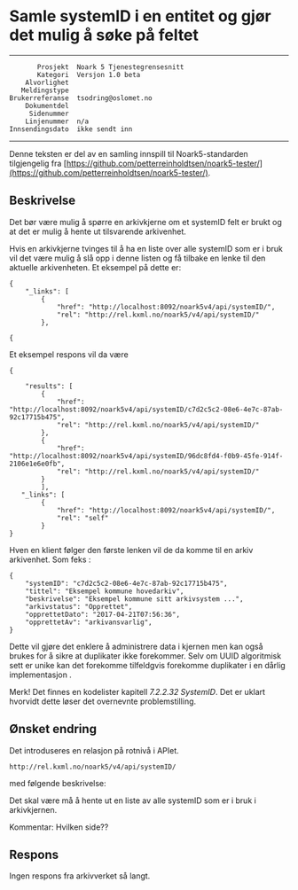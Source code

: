Samle systemID i en entitet og gjør det mulig å søke på feltet
===========================================

 ------------------  ---------------------------------
           Prosjekt  Noark 5 Tjenestegrensesnitt
           Kategori  Versjon 1.0 beta
        Alvorlighet  
       Meldingstype  
    Brukerreferanse  tsodring@oslomet.no
        Dokumentdel  
         Sidenummer  
        Linjenummer  n/a
    Innsendingsdato  ikke sendt inn
 ------------------  ---------------------------------

Denne teksten er del av en samling innspill til Noark5-standarden
tilgjengelig fra [https://github.com/petterreinholdtsen/noark5-tester/](https://github.com/petterreinholdtsen/noark5-tester/).

Beskrivelse
-----------

Det bør være mulig å spørre en arkivkjerne om et systemID felt er brukt og 
at det er mulig å hente ut tilsvarende arkivenhet.

Hvis en arkivkjerne tvinges til å ha en liste over alle systemID som er i bruk
vil det være mulig å slå opp i denne listen og få tilbake en lenke til den aktuelle
arkivenheten. Et eksempel på dette er:

```
{
    "_links": [
        {
            "href": "http://localhost:8092/noark5v4/api/systemID/", 
            "rel": "http://rel.kxml.no/noark5/v4/api/systemID/"
        }, 

{

```

Et eksempel respons vil da være

```
{

    "results": [
        {
            "href": "http://localhost:8092/noark5v4/api/systemID/c7d2c5c2-08e6-4e7c-87ab-92c17715b475", 
            "rel": "http://rel.kxml.no/noark5/v4/api/systemID/"
        }, 
        {
            "href": "http://localhost:8092/noark5v4/api/systemID/96dc8fd4-f0b9-45fe-914f-2106e1e6e0fb", 
            "rel": "http://rel.kxml.no/noark5/v4/api/systemID/"
        }
		],
   "_links": [
        {
            "href": "http://localhost:8092/noark5v4/api/systemID/", 
            "rel": "self"
        }
}

```
Hven en klient følger den første lenken vil de da komme til en arkiv arkivenhet. 
Som feks :

```
{
    "systemID": "c7d2c5c2-08e6-4e7c-87ab-92c17715b475", 
    "tittel": "Eksempel kommune hovedarkiv", 
    "beskrivelse": "Eksempel kommune sitt arkivsystem ...", 
    "arkivstatus": "Opprettet", 
    "opprettetDato": "2017-04-21T07:56:36", 
    "opprettetAv": "arkivansvarlig", 
}

```


Dette vil gjøre det enklere å administrere data i kjernen men kan også
brukes for å sikre at duplikater ikke forekommer. Selv om UUID algoritmisk sett 
er unike kan det forekomme tilfeldgvis forekomme duplikater i en dårlig 
implementasjon .

Merk! Det finnes en kodelister kapitell *7.2.2.32 SystemID*. Det er uklart hvorvidt
dette løser det overnevnte problemstilling.

Ønsket endring
--------------


Det introduseres en relasjon på rotnivå i APIet.

`http://rel.kxml.no/noark5/v4/api/systemID/`

med følgende beskrivelse:

Det skal være må å hente ut en liste av alle systemID som er i bruk 
i arkivkjernen. 


Kommentar: Hvilken side??


Respons
-------

Ingen respons fra arkivverket så langt.


